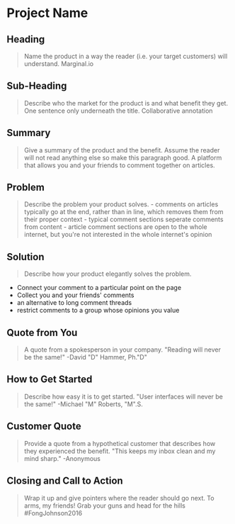 # Project Name #

<!--
> This material was originally posted [here](http://www.quora.com/What-is-Amazons-approach-to-product-development-and-product-management). It is reproduced here for posterities sake.

There is an approach called "working backwards" that is widely used at Amazon. They work backwards from the customer, rather than starting with an idea for a product and trying to bolt customers onto it. While working backwards can be applied to any specific product decision, using this approach is especially important when developing new products or features.

For new initiatives a product manager typically starts by writing an internal press release announcing the finished product. The target audience for the press release is the new/updated product's customers, which can be retail customers or internal users of a tool or technology. Internal press releases are centered around the customer problem, how current solutions (internal or external) fail, and how the new product will blow away existing solutions.

If the benefits listed don't sound very interesting or exciting to customers, then perhaps they're not (and shouldn't be built). Instead, the product manager should keep iterating on the press release until they've come up with benefits that actually sound like benefits. Iterating on a press release is a lot less expensive than iterating on the product itself (and quicker!).

If the press release is more than a page and a half, it is probably too long. Keep it simple. 3-4 sentences for most paragraphs. Cut out the fat. Don't make it into a spec. You can accompany the press release with a FAQ that answers all of the other business or execution questions so the press release can stay focused on what the customer gets. My rule of thumb is that if the press release is hard to write, then the product is probably going to suck. Keep working at it until the outline for each paragraph flows.

Oh, and I also like to write press-releases in what I call "Oprah-speak" for mainstream consumer products. Imagine you're sitting on Oprah's couch and have just explained the product to her, and then you listen as she explains it to her audience. That's "Oprah-speak", not "Geek-speak".

Once the project moves into development, the press release can be used as a touchstone; a guiding light. The product team can ask themselves, "Are we building what is in the press release?" If they find they're spending time building things that aren't in the press release (overbuilding), they need to ask themselves why. This keeps product development focused on achieving the customer benefits and not building extraneous stuff that takes longer to build, takes resources to maintain, and doesn't provide real customer benefit (at least not enough to warrant inclusion in the press release).
 -->

## Heading ##
  > Name the product in a way the reader (i.e. your target customers) will understand.
  Marginal.io

## Sub-Heading ##
  > Describe who the market for the product is and what benefit they get. One sentence only underneath the title.
  Collaborative annotation

## Summary ##
  > Give a summary of the product and the benefit. Assume the reader will not read anything else so make this paragraph good.
  A platform that allows you and your friends to comment together on articles.

## Problem ##
  > Describe the problem your product solves.
    - comments on articles typically go at the end, rather than in line, which removes them from their proper context
      - typical comment sections seperate comments from content
    - article comment sections are open to the whole internet, but you're not interested in the whole internet's opinion


## Solution ##
  > Describe how your product elegantly solves the problem.
  - Connect your comment to a particular point on the page
  - Collect you and your friends' comments
  - an alternative to long comment threads
  - restrict comments to a group whose opinions you value



## Quote from You ##
  > A quote from a spokesperson in your company.
  "Reading will never be the same!" -David "D" Hammer, Ph."D"

## How to Get Started ##
  > Describe how easy it is to get started.
  "User interfaces will never be the same!" -Michael "M" Roberts, "M".S.

## Customer Quote ##
  > Provide a quote from a hypothetical customer that describes how they experienced the benefit.
  "This keeps my inbox clean and my mind sharp." -Anonymous

## Closing and Call to Action ##
  > Wrap it up and give pointers where the reader should go next.
  To arms, my friends! Grab your guns and head for the hills #FongJohnson2016
